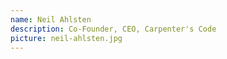 ```yaml
---
name: Neil Ahlsten
description: Co-Founder, CEO, Carpenter's Code
picture: neil-ahlsten.jpg 
---
```


